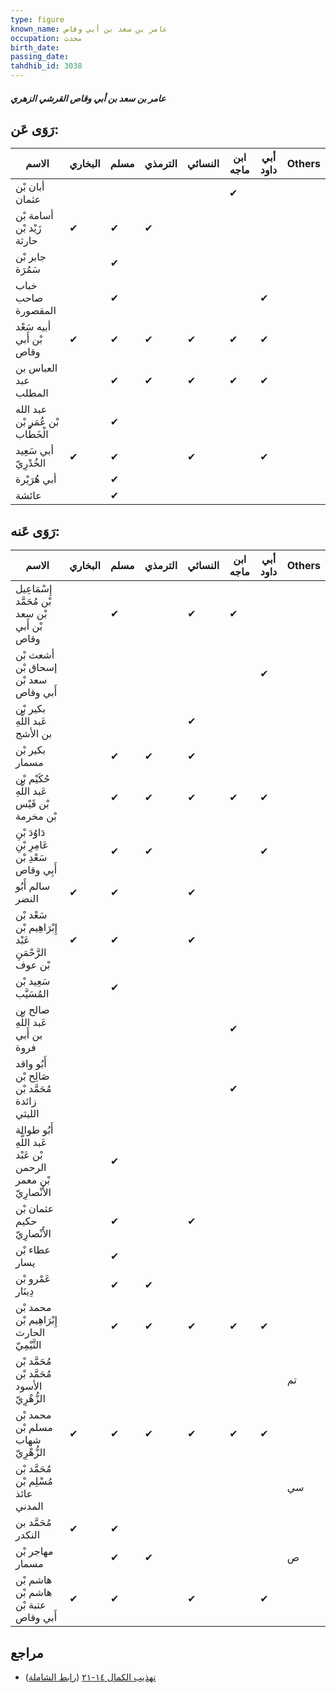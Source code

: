 ```yaml
---
type: figure
known_name: عامر بن سعد بن أبي وقاص
occupation: محدث
birth_date:
passing_date:
tahdhib_id: 3038
---
```

##### عامر بن سعد بن أبي وقاص القرشي الزهري

## رَوَى عَن:
| الاسم                             | البخاري | مسلم | الترمذي | النسائي | ابن ماجه | أبي داود | Others |
| --------------------------------- | ------- | ---- | ------- | ------- | -------- | -------- | ------ |
| أبان بْن عثمان                    |         |      |         |         | ✔        |          |        |
| أسامة بْن زَيْد بْن حارثة         | ✔       | ✔    | ✔       |         |          |          |        |
| جابر بْن سَمُرَة                  |         | ✔    |         |         |          |          |        |
| خباب صاحب المقصورة                |         | ✔    |         |         |          | ✔        |        |
| أبيه سَعْد بْن أَبي وقاص          | ✔       | ✔    | ✔       | ✔       | ✔        | ✔        |        |
| العباس بن عبد المطلب              |         | ✔    | ✔       | ✔       | ✔        | ✔        |        |
| عبد الله بْن عُمَر بْن الْخَطَّاب |         | ✔    |         |         |          |          |        |
| أبي سَعِيد الخُدْرِيّ             | ✔       | ✔    |         | ✔       |          | ✔        |        |
| أبي هُرَيْرة                      |         | ✔    |         |         |          |          |        |
| عائشة                             |         | ✔    |         |         |          |          |        |
## رَوَى عَنه:
| الاسم                                                           | البخاري | مسلم | الترمذي | النسائي | ابن ماجه | أبي داود | Others |
| --------------------------------------------------------------- | ------- | ---- | ------- | ------- | -------- | -------- | ------ |
| إِسْمَاعِيل بْن مُحَمَّد بْن سعد بْن أَبي وقاص                  |         | ✔    |         | ✔       | ✔        |          |        |
| أشعث بْن إسحاق بْن سعد بْن أَبي وقاص                            |         |      |         |         |          | ✔        |        |
| بكير بْن عَبد اللَّهِ بن الأشج                                  |         |      |         | ✔       |          |          |        |
| بكير بْن مسمار                                                  |         | ✔    | ✔       | ✔       |          |          |        |
| حُكَيْم بْن عَبد اللَّهِ بْن قَيْس بْن مخرمة                    |         | ✔    | ✔       | ✔       | ✔        | ✔        |        |
| دَاوُدَ بْنِ عَامِرِ بْنِ سَعْدِ بْن أَبِي وقاص                 |         | ✔    | ✔       |         |          | ✔        |        |
| سالم أَبُو النضر                                                | ✔       | ✔    |         | ✔       |          |          |        |
| سَعْد بْن إِبْرَاهِيم بْن عَبْد الرَّحْمَنِ بْن عوف             | ✔       | ✔    |         | ✔       |          |          |        |
| سَعِيد بْن المُسَيَّب                                           |         | ✔    |         |         |          |          |        |
| صالح بن عَبد اللَّهِ بن أَبي فروة                               |         |      |         |         | ✔        |          |        |
| أَبُو واقد صَالِح بْن مُحَمَّد بْن زائدة الليثي                 |         |      |         |         | ✔        |          |        |
| أَبُو طوالة عَبد اللَّهِ بْن عَبْد الرحمن بْن معمر الأَنْصارِيّ |         | ✔    |         |         |          |          |        |
| عثمان بْن حكيم الأَنْصارِيّ                                     |         | ✔    |         | ✔       |          |          |        |
| عطاء بْن يسار                                                   |         | ✔    |         |         |          |          |        |
| عَمْرو بْن دِينَار                                              |         | ✔    | ✔       |         |          |          |        |
| محمد بْن إِبْرَاهِيم بْن الحارث التَّيْمِيّ                     |         | ✔    | ✔       | ✔       | ✔        | ✔        |        |
| مُحَمَّد بْن مُحَمَّد بْن الأسود الزُّهْرِيّ                    |         |      |         |         |          |          | تم     |
| محمد بْن مسلم بْن شهاب الزُّهْرِيّ                              | ✔       | ✔    | ✔       | ✔       | ✔        | ✔        |        |
| مُحَمَّد بْن مُسْلِم بْن عائذ المدني                            |         |      |         |         |          |          | سي     |
| مُحَمَّد بن النكدر                                              | ✔       | ✔    |         |         |          |          |        |
| مهاجر بْن مسمار                                                 |         | ✔    | ✔       |         |          |          | ص      |
| هاشم بْن هاشم بْن عتبة بْن أَبي وقاص                            | ✔       | ✔    |         | ✔       |          | ✔        |        |
## مراجع
- [تهذيب الكمال ١٤-٢١](obsidian://open?vault=Tahdhib-al-Kamal&file=Figures/٣٠٣٨-عامر%20بن%20سعد%20بن%20أبي%20وقاص%20القرشي%20الزهري) ([رابط الشاملة](https://shamela.ws/book/3722/6949))